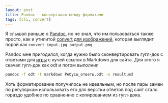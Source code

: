 ```yaml
---
layout: post
title: Pandoc — конвертация между форматами
tags: [cli, convert]
---
```

Я слышал раньше о [Pandoc](https://pandoc.org/), но не знал, что им пользоваться также просто, как и утилитой [convert для изображений](https://linux.die.net/man/1/convert), которая выглядит порой как `convert input.jpg output.png`.

Pandoc мне пригодился, когда нужно было сконвертировать гугл-док с ответами для [игры](/puzzles/game04.html) с кучей ссылок в Markdown для сайта. Для этого я скачал гугл-док как odt и потом выполнил
```bash
pandoc -f odt -t markdown Ребусы_ответы.odt -o result.md
```
Хоть форматирование получилось не идеальным, но после пары замен по регуляркам использовать его для верстки ответов под сайт стало гораздо удобнее по сравнению с копированием из гугл-дока.

